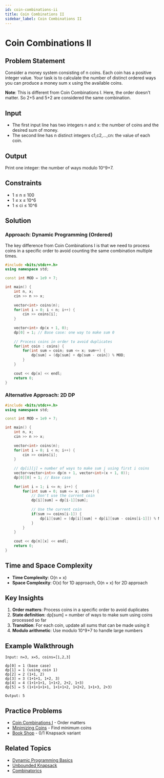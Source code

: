 ```yaml
---
id: coin-combinations-ii
title: Coin Combinations II
sidebar_label: Coin Combinations II
---
```


# Coin Combinations II

## Problem Statement

Consider a money system consisting of n coins. Each coin has a positive integer value. Your task is to calculate the number of distinct ordered ways you can produce a money sum x using the available coins.

**Note**: This is different from Coin Combinations I. Here, the order doesn't matter. So 2+5 and 5+2 are considered the same combination.

## Input

- The first input line has two integers n and x: the number of coins and the desired sum of money.
- The second line has n distinct integers c1,c2,…,cn: the value of each coin.

## Output

Print one integer: the number of ways modulo 10^9+7.

## Constraints

- 1 ≤ n ≤ 100
- 1 ≤ x ≤ 10^6
- 1 ≤ ci ≤ 10^6

## Solution

### Approach: Dynamic Programming (Ordered)

The key difference from Coin Combinations I is that we need to process coins in a specific order to avoid counting the same combination multiple times.

```cpp
#include <bits/stdc++.h>
using namespace std;

const int MOD = 1e9 + 7;

int main() {
    int n, x;
    cin >> n >> x;
    
    vector<int> coins(n);
    for(int i = 0; i < n; i++) {
        cin >> coins[i];
    }
    
    vector<int> dp(x + 1, 0);
    dp[0] = 1; // Base case: one way to make sum 0
    
    // Process coins in order to avoid duplicates
    for(int coin : coins) {
        for(int sum = coin; sum <= x; sum++) {
            dp[sum] = (dp[sum] + dp[sum - coin]) % MOD;
        }
    }
    
    cout << dp[x] << endl;
    return 0;
}
```

### Alternative Approach: 2D DP

```cpp
#include <bits/stdc++.h>
using namespace std;

const int MOD = 1e9 + 7;

int main() {
    int n, x;
    cin >> n >> x;
    
    vector<int> coins(n);
    for(int i = 0; i < n; i++) {
        cin >> coins[i];
    }
    
    // dp[i][j] = number of ways to make sum j using first i coins
    vector<vector<int>> dp(n + 1, vector<int>(x + 1, 0));
    dp[0][0] = 1; // Base case
    
    for(int i = 1; i <= n; i++) {
        for(int sum = 0; sum <= x; sum++) {
            // Don't use the current coin
            dp[i][sum] = dp[i-1][sum];
            
            // Use the current coin
            if(sum >= coins[i-1]) {
                dp[i][sum] = (dp[i][sum] + dp[i][sum - coins[i-1]]) % MOD;
            }
        }
    }
    
    cout << dp[n][x] << endl;
    return 0;
}
```

## Time and Space Complexity

- **Time Complexity**: O(n × x)
- **Space Complexity**: O(x) for 1D approach, O(n × x) for 2D approach

## Key Insights

1. **Order matters**: Process coins in a specific order to avoid duplicates
2. **State definition**: dp[sum] = number of ways to make sum using coins processed so far
3. **Transition**: For each coin, update all sums that can be made using it
4. **Modulo arithmetic**: Use modulo 10^9+7 to handle large numbers

## Example Walkthrough

```
Input: n=3, x=5, coins=[1,2,3]

dp[0] = 1 (base case)
dp[1] = 1 (using coin 1)
dp[2] = 2 (1+1, 2)
dp[3] = 3 (1+1+1, 1+2, 3)
dp[4] = 4 (1+1+1+1, 1+1+2, 2+2, 1+3)
dp[5] = 5 (1+1+1+1+1, 1+1+1+2, 1+2+2, 1+1+3, 2+3)

Output: 5
```

## Practice Problems

- [Coin Combinations I](/docs/cses/dynamic-programming/coin-combinations-i) - Order matters
- [Minimizing Coins](/docs/cses/dynamic-programming/minimizing-coins) - Find minimum coins
- [Book Shop](/docs/cses/dynamic-programming/book-shop) - 0/1 Knapsack variant

## Related Topics

- [Dynamic Programming Basics](/docs/cses/dynamic-programming/intro)
- [Unbounded Knapsack](/docs/cses/dynamic-programming/knapsack)
- [Combinatorics](/docs/cses/mathematics/combinatorics)
